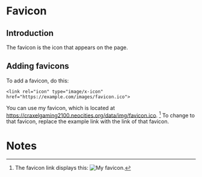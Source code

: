 # Favicon
## Introduction
The favicon is the icon that appears on the page.
## Adding favicons
To add a favicon, do this:
```
<link rel="icon" type="image/x-icon" href="https://example.com/images/favicon.ico">
```
You can use my favicon, which is located at https://craxelgaming2100.neocities.org/data/img/favicon.ico. [^1]
To change to that favicon, replace the example link with the link of that favicon.

# Notes
[^1]: The favicon link displays this:
  ![My favicon.](https://craxelgaming2100.neocities.org/data/img/favicon.png)
